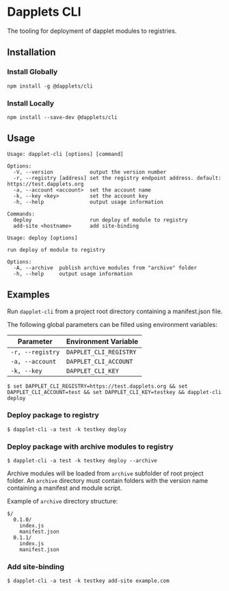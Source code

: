 # Dapplets CLI
The tooling for deployment of dapplet modules to registries.

## Installation
### Install Globally
```
npm install -g @dapplets/cli
```
### Install Locally
```
npm install --save-dev @dapplets/cli
```

## Usage
```
Usage: dapplet-cli [options] [command]

Options:
  -V, --version            output the version number
  -r, --registry [address] set the registry endpoint address. default: https://test.dapplets.org
  -a, --account <account>  set the account name
  -k, --key <key>          set the account key
  -h, --help               output usage information

Commands:
  deploy                   run deploy of module to registry
  add-site <hostname>      add site-binding
```

```
Usage: deploy [options]

run deploy of module to registry

Options:
  -A, --archive  publish archive modules from "archive" folder
  -h, --help     output usage information
```

## Examples
Run `dapplet-cli` from a project root directory containing a manifest.json file.

The following global parameters can be filled using environment variables:

| Parameter | Environment Variable |
| --------- | -------------------- |
| `-r, --registry` | `DAPPLET_CLI_REGISTRY` |
| `-a, --account` | `DAPPLET_CLI_ACCOUNT` |
| `-k, --key` | `DAPPLET_CLI_KEY` |

```
$ set DAPPLET_CLI_REGISTRY=https://test.dapplets.org && set DAPPLET_CLI_ACCOUNT=test && set DAPPLET_CLI_KEY=testkey && dapplet-cli deploy
```

### Deploy package to registry
```
$ dapplet-cli -a test -k testkey deploy
```

### Deploy package with archive modules to registry
```
$ dapplet-cli -a test -k testkey deploy --archive
```

Archive modules will be loaded from `archive` subfolder of root project folder. An `archive` directory must contain folders with the version name containing a manifest and module script. 

Example of `archive` directory structure:
```
$/
  0.1.0/
    index.js
    manifest.json
  0.1.1/
    index.js
    manifest.json
```

### Add site-binding
```
$ dapplet-cli -a test -k testkey add-site example.com
```